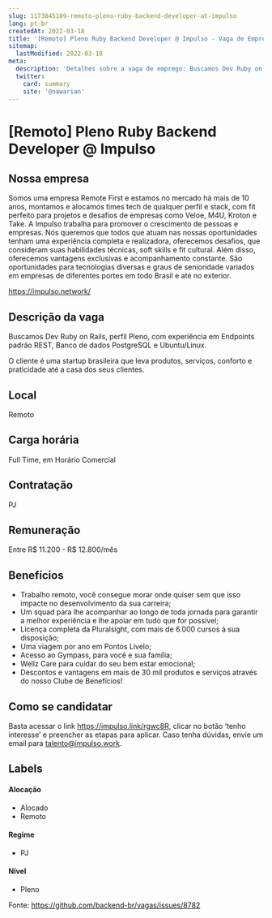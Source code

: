```yaml
---
slug: 1173845189-remoto-pleno-ruby-backend-developer-at-impulso
lang: pt-br
createdAt: 2022-03-18
title: '[Remoto] Pleno Ruby Backend Developer @ Impulso - Vaga de Emprego'
sitemap:
  lastModified: 2022-03-18
meta:
  description: 'Detalhes sobre a vaga de emprego: Buscamos Dev Ruby on Rails, perfil Pleno, com experiência em Endpoints padrão REST, Banco de dados PostgreSQL e Ubuntu/Linux. O cliente é uma startup brasileira que leva produtos, serviços, conforto e praticidade até a casa dos seus clientes.'
  twitter:
    card: summary
    site: '@nawarian'
---
```


# [Remoto] Pleno Ruby Backend Developer @ Impulso

## Nossa empresa

Somos uma empresa Remote First e estamos no mercado há mais de 10 anos, montamos e alocamos times tech de qualquer perfil e stack, com fit perfeito para projetos e desafios de empresas como Veloe, M4U, Kroton e Take. A Impulso trabalha para promover o crescimento de pessoas e empresas. Nós queremos que todos que atuam nas nossas oportunidades tenham uma experiência completa e realizadora, oferecemos desafios, que consideram suas habilidades técnicas, soft skills e fit cultural. Além disso, oferecemos vantagens exclusivas e acompanhamento constante. São oportunidades para tecnologias diversas e graus de senioridade variados em empresas de diferentes portes em todo Brasil e até no exterior.

https://impulso.network/

## Descrição da vaga

Buscamos Dev Ruby on Rails, perfil Pleno, com experiência em Endpoints padrão REST, Banco de dados PostgreSQL e Ubuntu/Linux.

O cliente é uma startup brasileira que leva produtos, serviços, conforto e praticidade até a casa dos seus clientes.

## Local

Remoto

## Carga horária

Full Time, em Horário Comercial

## Contratação

PJ 

## Remuneração

Entre R$ 11.200 - R$ 12.800/mês

## Benefícios

- Trabalho remoto, você consegue morar onde quiser sem que isso impacte no desenvolvimento da sua carreira; 
- Um squad para lhe acompanhar ao longo de toda jornada para garantir a melhor experiência e lhe apoiar em tudo que for possível; 
- Licença completa da Pluralsight, com mais de 6.000 cursos à sua disposição; 
- Uma viagem por ano em Pontos Livelo; 
- Acesso ao Gympass, para você e sua família; 
- Wellz Care para cuidar do seu bem estar emocional; 
-  Descontos e vantagens em mais de 30 mil produtos e serviços através do nosso Clube de Benefícios!

## Como se candidatar

Basta acessar o link https://impulso.link/rgwc8R, clicar no botão ‘tenho interesse’ e preencher as etapas para aplicar. Caso tenha dúvidas, envie um email para talento@impulso.work.

## Labels
<!-- retire os labels que não fazem sentido à vaga -->

#### Alocação
- Alocado
- Remoto

#### Regime

- PJ

#### Nível

- Pleno


Fonte: https://github.com/backend-br/vagas/issues/8782